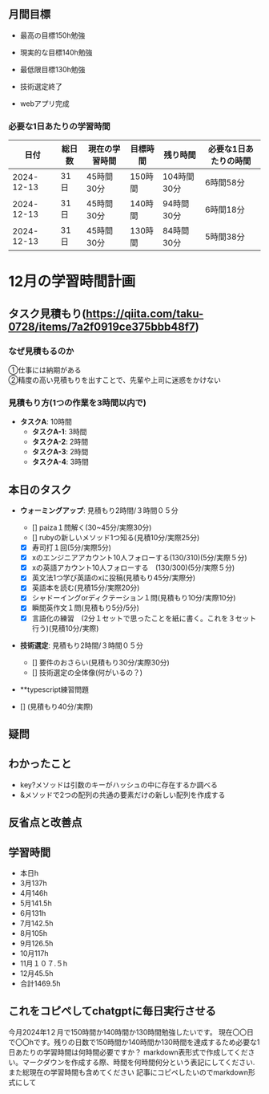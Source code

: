
## 月間目標
- 最高の目標150h勉強
- 現実的な目標140h勉強
- 最低限目標130h勉強

- 技術選定終了
- webアプリ完成

### 必要な1日あたりの学習時間

| 日付       | 総日数 | 現在の学習時間 | 目標時間 | 残り時間 | 必要な1日あたりの時間 |
|------------|--------|----------------|----------|----------|-----------------------|
| 2024-12-13 | 31日   | 45時間30分     | 150時間  | 104時間30分 | 6時間58分            |
| 2024-12-13 | 31日   | 45時間30分     | 140時間  | 94時間30分  | 6時間18分            |
| 2024-12-13 | 31日   | 45時間30分     | 130時間  | 84時間30分  | 5時間38分            |



# 12月の学習時間計画




## タスク見積もり(https://qiita.com/taku-0728/items/7a2f0919ce375bbb48f7)
### なぜ見積もるのか   
①仕事には納期がある  
②精度の高い見積もりを出すことで、先輩や上司に迷惑をかけない

### 見積もり方(1つの作業を3時間以内で)
- **タスクA**: 10時間
  - **タスクA-1**: 3時間
  - **タスクA-2**: 2時間
  - **タスクA-3**: 2時間
  - **タスクA-4**: 3時間


## 本日のタスク

  - **ウォーミングアップ**: 見積もり2時間/３時間０５分
    - [] paiza１問解く(30~45分/実際30分)
    - [] rubyの新しいメソッド1つ知る(見積10分/実際25分)
    - [x] 寿司打１回(5分/実際5分)
    - [x] xのエンジニアアカウント10人フォローする(130/310)(5分/実際５分)
    - [x] xの英語アカウント10人フォローする　(130/300)(5分/実際５分)
    - [x] 英文法1つ学び英語のxに投稿(見積もり45分/実際分)
    - [x] 英語本を読む(見積15分/実際20分)
    - [x] シャドーイングorディクテーション１問(見積もり10分/実際10分)
    - [x] 瞬間英作文１問(見積もり5分/5分)
    - [x] 言語化の練習　(2分１セットで思ったことを紙に書く。これを３セット行う)(見積10分/実際)
  - **技術選定**: 見積もり2時間/３時間０５分
     - [] 要件のおさらい(見積もり30分/実際30分)
     - [] 技術選定の全体像(何がいるの？)
  
    
  - **typescript練習問題
  - [] (見積もり40分/実際)
    
  
    

## 疑問




## わかったこと
- key?メソッドは引数のキーがハッシュの中に存在するか調べる
- &メソッドで2つの配列の共通の要素だけの新しい配列を作成する


## 反省点と改善点


## 学習時間
  - 本日h
  - 3月137h
  - 4月146h
  - 5月141.5h
  - 6月131h
  - 7月142.5h
  - 8月105h
  - 9月126.5h
  - 10月117h
  - 11月１０７.５h
  - 12月45.5h
  - 合計1469.5h

 ## これをコピペしてchatgptに毎日実行させる
今月2024年1２月で150時間か140時間か130時間勉強したいです。
現在〇〇日で〇〇hです。残りの日数で150時間か140時間か130時間を達成するため必要な1日あたりの学習時間は何時間必要ですか？
markdown表形式で作成してください。マークダウンを作成する際、時間を何時間何分という表記にしてください.また総現在の学習時間も含めてください
記事にコピペしたいのでmarkdown形式にして
 
